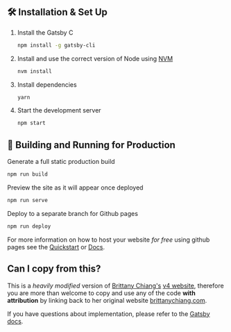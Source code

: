 
## 🛠 Installation & Set Up

1. Install the Gatsby C

   ```sh
   npm install -g gatsby-cli
   ```

2. Install and use the correct version of Node using [NVM](https://github.com/nvm-sh/nvm)

   ```sh
   nvm install
   ```

3. Install dependencies

   ```sh
   yarn
   ```

4. Start the development server

   ```sh
   npm start
   ```

## 🚀 Building and Running for Production

Generate a full static production build

```sh
npm run build
```

Preview the site as it will appear once deployed

```sh
npm run serve
```

Deploy to a separate branch for Github pages

```sh
npm run deploy
```

For more information on how to host your website _for free_ using github pages see the [Quickstart](https://docs.github.com/en/pages/quickstart) or [Docs](https://docs.github.com/en/pages).

## Can I copy from this?

This is a _heavily modified_ version of [Brittany Chiang's](https://github.com/bchiang7) [v4 website](https://brittanychiang.com), therefore you are more than welcome to copy and use any of the code **with attribution** by linking back to her original website [brittanychiang.com](https://brittanychiang.com).

If you have questions about implementation, please refer to the [Gatsby docs](https://www.gatsbyjs.org/docs/).
